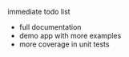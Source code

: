 immediate todo list

- full documentation
- demo app with more examples
- more coverage in unit tests
